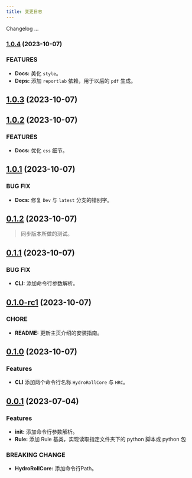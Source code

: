 ```yaml
---
title: 变更日志
---
```


Changelog
...


### [1.0.4](https://github.com/HydroRoll-Team/HydroRollCore/compare/v1.0.3...v1.0.4) (2023-10-07)

### FEATURES

* **Docs:** 美化 `style`。
* **Deps:** 添加 `reportlab` 依赖，用于以后的 `pdf` 生成。


## [1.0.3](https://github.com/HydroRoll-Team/HydroRollCore/compare/v1.0.2...v1.0.3) (2023-10-07)


## [1.0.2](https://github.com/HydroRoll-Team/HydroRollCore/compare/v1.0.1...v1.0.2) (2023-10-07)

### FEATURES

* **Docs:** 优化 `css` 细节。


## [1.0.1](https://github.com/HydroRoll-Team/HydroRollCore/compare/v0.1.2...v1.0.1) (2023-10-07)

### BUG FIX

* **Docs:** 修复 `Dev` 与 `latest` 分支的错别字。


## [0.1.2](https://github.com/HydroRoll-Team/HydroRollCore/compare/v0.1.1...v0.1.2) (2023-10-07)

> 同步版本所做的测试。


## [0.1.1](https://github.com/HydroRoll-Team/HydroRollCore/compare/v0.1.0...v0.1.1) (2023-10-07)

### BUG FIX

* **CLI:** 添加命令行参数解析。


## [0.1.0-rc1](https://github.com/HydroRoll-Team/HydroRollCore/compare/v0.1.0...v0.1.0-rc1) (2023-10-07)

### CHORE

* **README:** 更新主页介绍的安装指南。


## [0.1.0](https://github.com/HydroRoll-Team/HydroRollCore/commits/v0.0.1..v0.1.0) (2023-10-07)

### Features

* **CLI** 添加两个命令行名称 `HydroRollCore` 与 `HRC`。


## [0.0.1](https://github.com/HydroRoll-Team/HydroRollCore/commits/v0.0.1) (2023-07-04)

### Features

* **__init__:** 添加命令行参数解析。
* **Rule:** 添加 Rule 基类，实现读取指定文件夹下的 python 脚本或 python 包

### BREAKING CHANGE

* **HydroRollCore:** 添加命令行Path。
